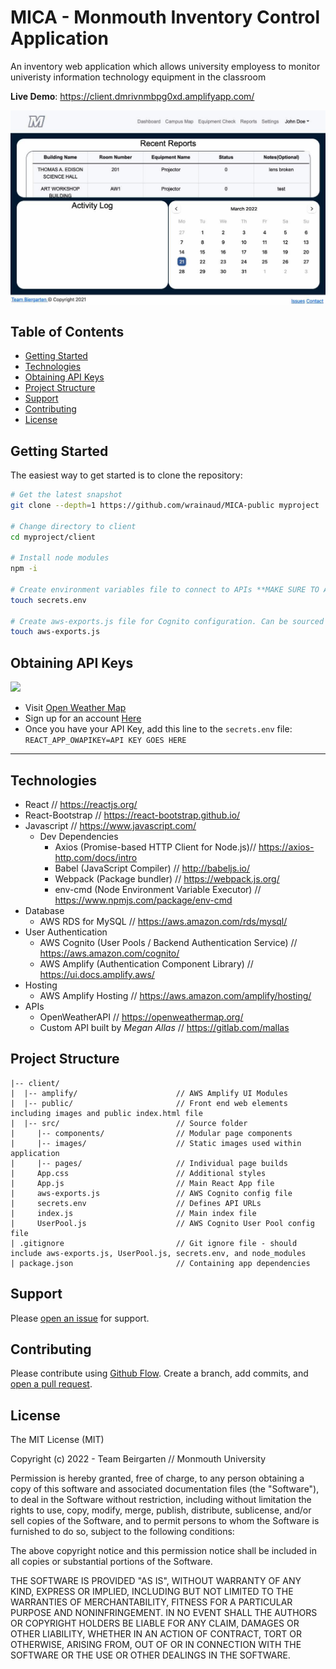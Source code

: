 # MICA - Monmouth Inventory Control Application
An inventory web application which allows university employess to monitor univeristy information technology equipment in the classroom

**Live Demo**: https://client.dmrivnmbpg0xd.amplifyapp.com/

<img src="client/public/appscreenshot.jpg" alt="MICA Screenshot" align="center" />

Table of Contents
-------

- [Getting Started](#getting-started)
- [Technologies](#technologies)
- [Obtaining API Keys](#obtaining-api-keys)
- [Project Structure](#project-structure)
- [Support](#support)
- [Contributing](#contributing)
- [License](#license)

Getting Started
---------------

The easiest way to get started is to clone the repository:

```bash
# Get the latest snapshot
git clone --depth=1 https://github.com/wrainaud/MICA-public myproject

# Change directory to client
cd myproject/client

# Install node modules 
npm -i

# Create environment variables file to connect to APIs **MAKE SURE TO ADD to .env to .gitignore file**
touch secrets.env

# Create aws-exports.js file for Cognito configuration. Can be sourced directly from AWS: https://aws.amazon.com/cognito/getting-started/
touch aws-exports.js 
```
Obtaining API Keys
-------
<img src="https://openweathermap.org/themes/openweathermap/assets/vendor/owm/img/logo_OpenWeatherMap_orange.svg" width="200">

- Visit <a href="https://openweathermap.org/api" target="_blank">Open Weather Map</a>
- Sign up for an account <a href="http://home.openweathermap.org/users/sign_up" target="_blank"> Here </a>
- Once you have your API Key, add this line to the `secrets.env` file: `REACT_APP_OWAPIKEY=API KEY GOES HERE`
<hr>

Technologies
-------

- React // https://reactjs.org/
- React-Bootstrap // https://react-bootstrap.github.io/
- Javascript // https://www.javascript.com/
    - Dev Dependencies
        - Axios (Promise-based HTTP Client for Node.js)// https://axios-http.com/docs/intro
        - Babel (JavaScript Compiler) // http://babeljs.io/
        - Webpack (Package bundler) // https://webpack.js.org/
        - env-cmd (Node Environment Variable Executor) // https://www.npmjs.com/package/env-cmd
- Database
    - AWS RDS for MySQL // https://aws.amazon.com/rds/mysql/
- User Authentication
    - AWS Cognito (User Pools / Backend Authentication Service) // https://aws.amazon.com/cognito/
    - AWS Amplify (Authentication Component Library) // https://ui.docs.amplify.aws/
- Hosting 
    - AWS Amplify Hosting // https://aws.amazon.com/amplify/hosting/
- APIs
    - OpenWeatherAPI // https://openweathermap.org/
    - Custom API built by *Megan Allas* // https://gitlab.com/mallas

Project Structure
-------
```
|-- client/
|  |-- amplify/                      // AWS Amplify UI Modules 
|  |-- public/                       // Front end web elements including images and public index.html file
|  |-- src/                          // Source folder
|     |-- components/                // Modular page components
|     |-- images/                    // Static images used within application
|     |-- pages/                     // Individual page builds
|     App.css                        // Additional styles
|     App.js                         // Main React App file
|     aws-exports.js                 // AWS Cognito config file 
|     secrets.env                    // Defines API URLs
|     index.js                       // Main index file
|     UserPool.js                    // AWS Cognito User Pool config file 
| .gitignore                         // Git ignore file - should include aws-exports.js, UserPool.js, secrets.env, and node_modules
| package.json                       // Containing app dependencies 
```

Support
-------

Please [open an issue](https://github.com/wrainaud/MICA-public/issues/new) for support.

Contributing
-------

Please contribute using [Github Flow](https://guides.github.com/introduction/flow/). Create a branch, add commits, and [open a pull request](https://github.com/wrainaud/MICA-public/compare/).

License
-------

The MIT License (MIT)

Copyright (c) 2022 - Team Beirgarten // Monmouth University

Permission is hereby granted, free of charge, to any person obtaining a copy of this software and associated documentation files (the "Software"), to deal in the Software without restriction, including without limitation the rights to use, copy, modify, merge, publish, distribute, sublicense, and/or sell copies of the Software, and to permit persons to whom the Software is furnished to do so, subject to the following conditions:

The above copyright notice and this permission notice shall be included in all copies or substantial portions of the Software.

THE SOFTWARE IS PROVIDED "AS IS", WITHOUT WARRANTY OF ANY KIND, EXPRESS OR IMPLIED, INCLUDING BUT NOT LIMITED TO THE WARRANTIES OF MERCHANTABILITY, FITNESS FOR A PARTICULAR PURPOSE AND NONINFRINGEMENT. IN NO EVENT SHALL THE AUTHORS OR COPYRIGHT HOLDERS BE LIABLE FOR ANY CLAIM, DAMAGES OR OTHER LIABILITY, WHETHER IN AN ACTION OF CONTRACT, TORT OR OTHERWISE, ARISING FROM, OUT OF OR IN CONNECTION WITH THE SOFTWARE OR THE USE OR OTHER DEALINGS IN THE SOFTWARE.  